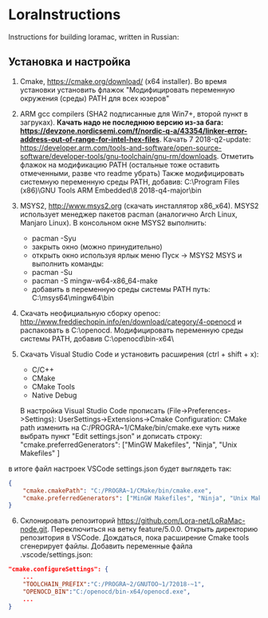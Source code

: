 # LoraInstructions
Instructions for building loramac, written in Russian:
## Установка и настройка
1. Cmake, 
https://cmake.org/download/ (x64 installer). Во время установки установить флажок "Модифицировать переменную окружения (среды) PATH для всех юзеров"

2. ARM gcc compilers (SHA2 подписанные для Win7+, второй пункт в загруках). 
**Качать надо не последнюю версию из-за бага: https://devzone.nordicsemi.com/f/nordic-q-a/43354/linker-error-address-out-of-range-for-intel-hex-files**. Качать 7 2018-q2-update: https://developer.arm.com/tools-and-software/open-source-software/developer-tools/gnu-toolchain/gnu-rm/downloads. Отметить флажок на модификацию PATH (остальные тоже оставить отмеченными, разве что readme убрать)
Также модифицировать системную переменную среды PATH, добавив: C:\Program Files (x86)\GNU Tools ARM Embedded\8 2018-q4-major\bin
    
3. MSYS2, http://www.msys2.org (скачать инсталлятор x86_x64). MSYS2 использует менеджер пакетов pacman (аналогично Arch Linux, Manjaro Linux). В консольном окне MSYS2 выполнить:
    * pacman -Syu
    * закрыть окно (можно принудительно)
    * открыть окно используя ярлык меню Пуск -> MSYS2 MSYS и выполнить команды:
    * pacman -Su
    * pacman -S mingw-w64-x86_64-make
    * добавить в переменную среды системы PATH путь: C:\msys64\mingw64\bin

4. Скачать неофициальную сборку openoc: http://www.freddiechopin.info/en/download/category/4-openocd и распаковать в C:\openocd\. Модифицировать переменную среды системы PATH, добавив C:\openocd\bin-x64\
    
5. Скачать Visual Studio Code и установить расширения (ctrl + shift + x):
    * C/C++
    * CMake
    * CMake Tools
    * Native Debug

    В настройка Visual Studio Code прописать (File->Preferences->Settings): 
    UserSettings->Extensions->Cmake Configuration:
    CMake path изменить на C:/PROGRA~1/CMake/bin/cmake.exe
    чуть ниже выбрать пункт "Edit settings.json" и дописать строку: 
    "cmake.preferredGenerators": ["MinGW Makefiles", "Ninja", "Unix Makefiles" ]
        
в итоге файл настроек VSCode settings.json будет выглядеть так: 
```json
{
    "cmake.cmakePath": "C:/PROGRA~1/CMake/bin/cmake.exe",
    "cmake.preferredGenerators": ["MinGW Makefiles", "Ninja", "Unix Makefiles" ]
}
```

6. Склонировать репозиторий https://github.com/Lora-net/LoRaMac-node.git. Переключиться на ветку feature/5.0.0. Открыть директорию репозитория в VSCode. Дождаться, пока расширение Cmake tools сгенерирует файлы. Добавить переменные файла .vscode/settings.json:
```json
"cmake.configureSettings": {
    ...
    "TOOLCHAIN_PREFIX":"C:/PROGRA~2/GNUTOO~1/72018-~1",
    "OPENOCD_BIN":"C:/openocd/bin-x64/openocd.exe",
    ...
}
```
